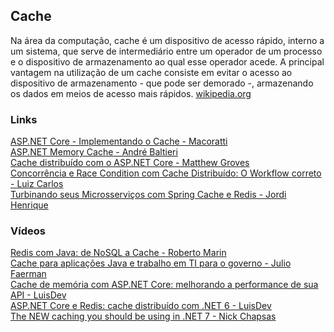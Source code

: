 ## Cache

Na área da computação, cache é um dispositivo de acesso rápido, interno a um sistema, que serve de intermediário entre um operador de um processo e o dispositivo de armazenamento ao qual esse operador acede. A principal vantagem na utilização de um cache consiste em evitar o acesso ao dispositivo de armazenamento - que pode ser demorado -, armazenando os dados em meios de acesso mais rápidos. [wikipedia.org](https://pt.wikipedia.org/wiki/Cache)

### Links
[ASP.NET Core -  Implementando o Cache - Macoratti](https://www.macoratti.net/19/06/aspc_cache1.htm)\
[ASP.NET Memory Cache - André Baltieri](https://balta.io/blog/aspnet-memory-cache)\
[Cache distribuído com o ASP.NET Core - Matthew Groves](https://www.infoq.com/br/articles/distributed-caching-aspnet-core/)\
[Concorrência e Race Condition com Cache Distribuído: O Workflow correto - Luiz Carlos](https://gago.io/blog/concorrencia-e-race-condition-com-cache-distribuido-o-workflow-correto/)\
[Turbinando seus Microsserviços com Spring Cache e Redis - Jordi Henrique](https://dev.to/jordihofc/turbinando-seus-microsservicos-com-spring-cache-e-redis-4p1f)

### Vídeos
[Redis com Java: de NoSQL a Cache - Roberto Marin](https://www.infoq.com/br/presentations/redis-com-java/)\
[Cache para aplicações Java e trabalho em TI para o governo - Julio Faerman](https://www.infoq.com/br/interviews/cache-java-ti-governo/)\
[Cache de memória com ASP.NET Core: melhorando a performance de sua API - LuisDev](https://www.youtube.com/watch?v=93VuXFslkLE)\
[ASP.NET Core e Redis: cache distribuído com .NET 6 - LuisDev](https://www.youtube.com/watch?v=9z3vHqrbuM0)\
[The NEW caching you should be using in .NET 7 - Nick Chapsas](https://www.youtube.com/watch?v=0WvGwOoK-CI)
